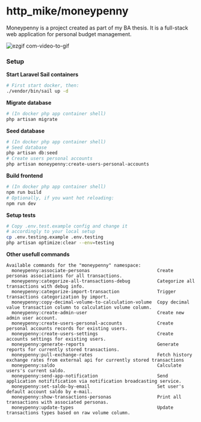 # http_mike/moneypenny

Moneypenny is a project created as part of my BA thesis. It is a full-stack web application for personal budget management.

![ezgif com-video-to-gif](https://github.com/michalmytych/moneypenny/assets/59512535/726475dc-dcb8-4515-b319-a535a4e2a301)

### Setup
__Start Laravel Sail containers__
```bash
# First start docker, then:
./vendor/bin/sail up -d
```

__Migrate database__
```bash
# (In docker php app container shell)
php artisan migrate
```

__Seed database__
```bash
# (In docker php app container shell)
# Seed database
php artisan db:seed
# Create users personal accounts
php artisan moneypenny:create-users-personal-accounts
```

__Build frontend__
```bash
# (In docker php app container shell)
npm run build
# Optionally, if you want hot reloading:
npm run dev
```

__Setup tests__
```bash
# Copy .env.test.example config and change it
# accordingly to your local setup
cp .env.testing.example .env.testing
php artisan optimize:clear --env=testing
```

__Other usefull commands__
```
Available commands for the "moneypenny" namespace:
  moneypenny:associate-personas                         Create personas associations for all transactions.
  moneypenny:categorize-all-transactions-debug          Categorize all transactions with debug info.
  moneypenny:categorize-import-transaction              Trigger transactions categorization by import.
  moneypenny:copy-decimal-volume-to-calculation-volume  Copy decimal value transaction column to calculation volume column.
  moneypenny:create-admin-user                          Create new admin user account.
  moneypenny:create-users-personal-accounts             Create personal accounts records for existing users.
  moneypenny:create-users-settings                      Create accounts settings for existing users.
  moneypenny:generate-reports                           Generate reports for currently stored transactions.
  moneypenny:pull-exchange-rates                        Fetch history exchange rates from external api for currently stored transactions
  moneypenny:saldo                                      Calculate users's current saldo.
  moneypenny:send-app-notification                      Send application notifification via notification broadcasting service.
  moneypenny:set-saldo-by-email                         Set user's default account saldo by e-mail.
  moneypenny:show-transactions-personas                 Print all transactions with associated personas.
  moneypenny:update-types                               Update transactions types based on raw volume column.
```

